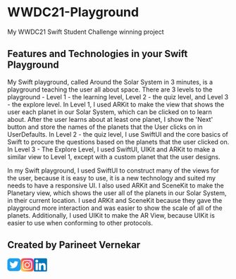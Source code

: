 # WWDC21-Playground
My WWDC21 Swift Student Challenge winning project

## Features and Technologies in your Swift Playground
My Swift playground, called Around the Solar System in 3 minutes, is a playground teaching the user all about space. There are 3 levels to the playground - Level 1 - the learning level, Level 2 - the quiz level, and Level 3 - the explore level. In Level 1, I used ARKit to make the view that shows the user each planet in our Solar System, which can be clicked on to learn about. After the user learns about at least one planet, I show the 'Next' button and store the names of the planets that the User clicks on in UserDefaults. In Level 2 - the quiz level, I use SwiftUI and the core basics of Swift to procure the questions based on the planets that the user clicked on. In Level 3 - The Explore Level, I used SwiftUI, UIKit and ARKit to make a similar view to Level 1, except with a custom planet that the user designs.

In my Swift playground, I used SwiftUI to construct many of the views for the user, because it is easy to use, it is a new technology and suited my needs to have a responsive UI. I also used ARKit and SceneKit to make the Planetary view, which shows the user all of the planets in our Solar System, in their current location. I used ARKit and SceneKit because they gave the playground more interaction and was easier to show the scale of all of the planets. Additionally, I used UIKit to make the AR View, because UIKit is easier to use when conforming to other protocols. 

## Created by Parineet Vernekar
<a href="https://www.twitter.com/parineet_v"> <img align="left" src="https://raw.githubusercontent.com/ParineetVernekar/WWDC21-Playground/main/images/twitter.svg" alt="icon | Twitter" width="30px"/> </a> 

<a href="https://www.instagram.com/parineet_v"> <img align="left" src="https://raw.githubusercontent.com/ParineetVernekar/WWDC21-Playground/main/images/instagram.svg" alt="icon | Twitter" width="30px"/> </a> 

<a href="https://www.linkedin.com/in/parineet-v"> <img align="left" src="https://raw.githubusercontent.com/ParineetVernekar/WWDC21-Playground/main/images/linkedin.svg" alt="icon | LinkedIn" width="30px"/> </a> 

